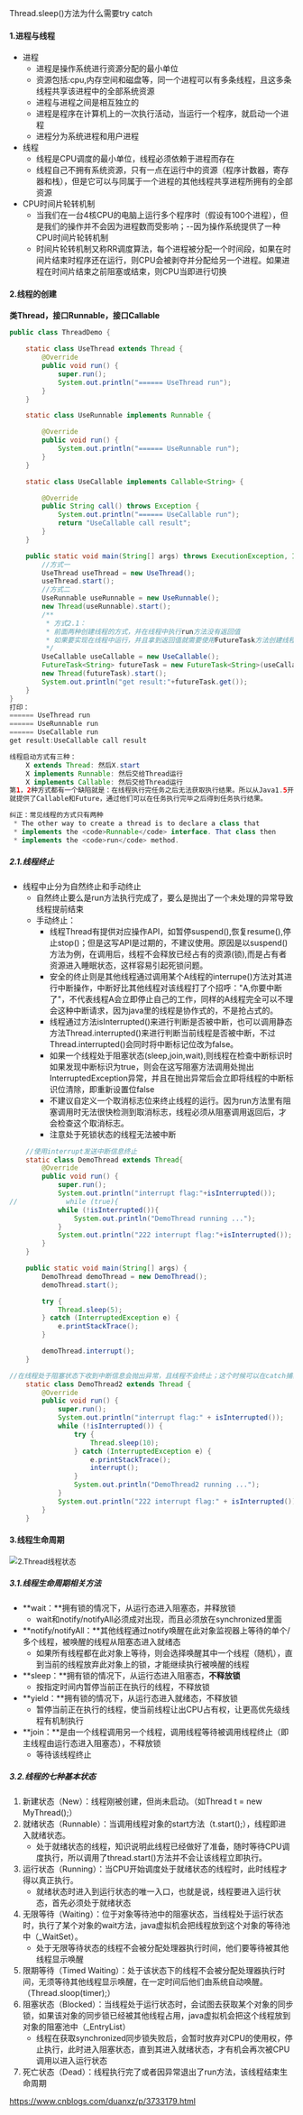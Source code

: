 Thread.sleep()方法为什么需要try catch

#### 1.进程与线程

- 进程
  - 进程是操作系统进行资源分配的最小单位
  - 资源包括:cpu,内存空间和磁盘等，同一个进程可以有多条线程，且这多条线程共享该进程中的全部系统资源
  - 进程与进程之间是相互独立的
  - 进程是程序在计算机上的一次执行活动，当运行一个程序，就启动一个进程
  - 进程分为系统进程和用户进程
- 线程
  - 线程是CPU调度的最小单位，线程必须依赖于进程而存在
  - 线程自己不拥有系统资源，只有一点在运行中的资源（程序计数器，寄存器和栈），但是它可以与同属于一个进程的其他线程共享进程所拥有的全部资源
- CPU时间片轮转机制
  - 当我们在一台4核CPU的电脑上运行多个程序时（假设有100个进程），但是我们的操作并不会因为进程数而受影响；--因为操作系统提供了一种CPU时间片轮转机制
  - 时间片轮转机制又称RR调度算法，每个进程被分配一个时间段，如果在时间片结束时程序还在运行，则CPU会被剥夺并分配给另一个进程。如果进程在时间片结束之前阻塞或结束，则CPU当即进行切换

#### 2.线程的创建

**类Thread，接口Runnable，接口Callable**

~~~java
public class ThreadDemo {

    static class UseThread extends Thread {
        @Override
        public void run() {
            super.run();
            System.out.println("====== UseThread run");
        }
    }

    static class UseRunnable implements Runnable {

        @Override
        public void run() {
            System.out.println("====== UseRunnable run");
        }
    }

    static class UseCallable implements Callable<String> {

        @Override
        public String call() throws Exception {
            System.out.println("====== UseCallable run");
            return "UseCallable call result";
        }
    }

    public static void main(String[] args) throws ExecutionException, InterruptedException {
        //方式一
        UseThread useThread = new UseThread();
        useThread.start();
		//方式二
        UseRunnable useRunnable = new UseRunnable();
        new Thread(useRunnable).start();
        /**
         * 方式2.1：
         * 前面两种创建线程的方式，并在线程中执行run方法没有返回值
         * 如果要实现在线程中运行，并且拿到返回值就需要使用FutureTask方法创建线程
         */
        UseCallable useCallable = new UseCallable();
        FutureTask<String> futureTask = new FutureTask<String>(useCallable);
        new Thread(futureTask).start();
        System.out.println("get result:"+futureTask.get());
    }
}
打印：
====== UseThread run
====== UseRunnable run
====== UseCallable run
get result:UseCallable call result

线程启动方式有三种：
	X extends Thread: 然后X.start
	X implements Runnable: 然后交给Thread运行
    X implements Callable: 然后交给Thread运行
第1，2种方式都有一个缺陷就是：在线程执行完任务之后无法获取执行结果。所以从Java1.5开始，
就提供了Callable和Future，通过他们可以在任务执行完毕之后得到任务执行结果。

纠正：常见线程的方式只有两种
 * The other way to create a thread is to declare a class that
 * implements the <code>Runnable</code> interface. That class then
 * implements the <code>run</code> method.
~~~

##### 2.1.线程终止

- 线程中止分为自然终止和手动终止
  - 自然终止要么是run方法执行完成了，要么是抛出了一个未处理的异常导致线程提前结束
  - 手动终止：
    - 线程Thread有提供对应操作API，如暂停suspend(),恢复resume(),停止stop()；但是这写API是过期的，不建议使用。原因是以suspend()方法为例，在调用后，线程不会释放已经占有的资源(锁),而是占有者资源进入睡眠状态，这样容易引起死锁问题。
    - 安全的终止则是其他线程通过调用某个A线程的interrupe()方法对其进行中断操作，中断好比其他线程对该线程打了个招呼："A,你要中断了"，不代表线程A会立即停止自己的工作，同样的A线程完全可以不理会这种中断请求，因为java里的线程是协作式的，不是抢占式的。
    - 线程通过方法isInterrupted()来进行判断是否被中断，也可以调用静态方法Thread.interrupted()来进行判断当前线程是否被中断，不过Thread.interrupted()会同时将中断标记位改为false。
    - 如果一个线程处于阻塞状态(sleep,join,wait),则线程在检查中断标识时如果发现中断标识为true，则会在这写阻塞方法调用处抛出InterruptedException异常，并且在抛出异常后会立即将线程的中断标识位清除，即重新设置位false
    - 不建议自定义一个取消标志位来终止线程的运行。因为run方法里有阻塞调用时无法很快检测到取消标志，线程必须从阻塞调用返回后，才会检查这个取消标志。
    - 注意处于死锁状态的线程无法被中断

~~~java
    //使用interrupt发送中断信息终止
    static class DemoThread extends Thread{
        @Override
        public void run() {
            super.run();
            System.out.println("interrupt flag:"+isInterrupted());
//            while (true){
            while (!isInterrupted()){
                System.out.println("DemoThread running ...");
            }
            System.out.println("222 interrupt flag:"+isInterrupted());
        }
    }

    public static void main(String[] args) {
        DemoThread demoThread = new DemoThread();
        demoThread.start();

        try {
            Thread.sleep(5);
        } catch (InterruptedException e) {
            e.printStackTrace();
        }

        demoThread.interrupt();
    }

//在线程处于阻塞状态下收到中断信息会抛出异常，且线程不会终止；这个时候可以在catch捕获到异常时再次发起中断信息
    static class DemoThread2 extends Thread {
        @Override
        public void run() {
            super.run();
            System.out.println("interrupt flag:" + isInterrupted());
            while (!isInterrupted()) {
                try {
                    Thread.sleep(10);
                } catch (InterruptedException e) {
                    e.printStackTrace();
                    interrupt();
                }
                System.out.println("DemoThread2 running ...");
            }
            System.out.println("222 interrupt flag:" + isInterrupted());
        }
    }
~~~

#### 3.线程生命周期

<img src=".\res3.1\2.Thread线程状态.png" alt="2.Thread线程状态" style="zoom:90%;" />

##### 3.1.线程生命周期相关方法

- **wait：**拥有锁的情况下，从运行态进入阻塞态，并释放锁
  - wait和notify/notifyAll必须成对出现，而且必须放在synchronized里面
- **notify/notifyAll：**其他线程通过notify唤醒在此对象监视器上等待的单个/多个线程，被唤醒的线程从阻塞态进入就绪态
  - 如果所有线程都在此对象上等待，则会选择唤醒其中一个线程（随机），直到当前的线程放弃此对象上的锁，才能继续执行被唤醒的线程
- **sleep：**拥有锁的情况下，从运行态进入阻塞态，**不释放锁**
  - 按指定时间内暂停当前正在执行的线程，不释放锁
- **yield：**拥有锁的情况下，从运行态进入就绪态，不释放锁
  - 暂停当前正在执行的线程，使当前线程让出CPU占有权，让更高优先级线程有机制执行
- **join：**是由一个线程调用另一个线程，调用线程等待被调用线程终止（即主线程由运行态进入阻塞态），不释放锁
  - 等待该线程终止

##### 3.2.线程的七种基本状态

1. 新建状态（New）：线程刚被创建，但尚未启动。（如Thread t = new MyThread();）
2. 就绪状态（Runnable）：当调用线程对象的start方法（t.start();），线程即进入就绪状态。
   - 处于就绪状态的线程，知识说明此线程已经做好了准备，随时等待CPU调度执行，所以调用了thread.start()方法并不会让该线程立即执行。
3. 运行状态（Running）：当CPU开始调度处于就绪状态的线程时，此时线程才得以真正执行。
   - 就绪状态时进入到运行状态的唯一入口，也就是说，线程要进入运行状态，首先必须处于就绪状态
4. 无限等待（Waiting）：位于对象等待池中的阻塞状态，当线程处于运行状态时，执行了某个对象的wait方法，java虚拟机会把线程放到这个对象的等待池中（_WaitSet）。
   - 处于无限等待状态的线程不会被分配处理器执行时间，他们要等待被其他线程显示唤醒
5. 限期等待（Timed Waiting）：处于该状态下的线程不会被分配处理器执行时间，无须等待其他线程显示唤醒，在一定时间后他们由系统自动唤醒。（Thread.sloop(timer);）
6. 阻塞状态（Blocked）：当线程处于运行状态时，会试图去获取某个对象的同步锁，如果该对象的同步锁已经被其他线程占用，java虚拟机会把这个线程放到对象的阻塞池中（_EntryList）
   - 线程在获取synchronized同步锁失败后，会暂时放弃对CPU的使用权，停止执行，此时进入阻塞状态，直到其进入就绪状态，才有机会再次被CPU调用以进入运行状态
7. 死亡状态（Dead）：线程执行完了或者因异常退出了run方法，该线程结束生命周期







https://www.cnblogs.com/duanxz/p/3733179.html





